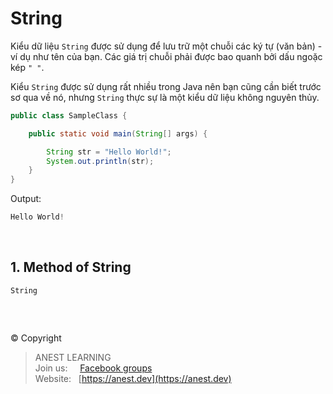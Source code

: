 # String

Kiểu dữ liệu `String` được sử dụng để lưu trữ một chuỗi các ký tự (văn bản) - ví dụ như tên của bạn. Các giá trị chuỗi phải được bao quanh bởi dấu ngoặc kép `" "`.

Kiểu `String` được sử dụng rất nhiều trong Java nên bạn cũng cần biết trước sơ qua về nó, nhưng `String` thực sự là một kiểu dữ liệu không nguyên thủy.

```java
public class SampleClass {

    public static void main(String[] args) {

        String str = "Hello World!";
        System.out.println(str);
    }
}
```
Output:

```java
Hello World!
```

<br />

## 1. Method of String

`String` 

<br />

##  

© Copyright
> ANEST LEARNING  
> Join us: &nbsp;&nbsp;&nbsp; [Facebook groups](https://www.facebook.com/groups/anest.learning/)  
> Website: &nbsp; [https://anest.dev](https://anest.dev)  
